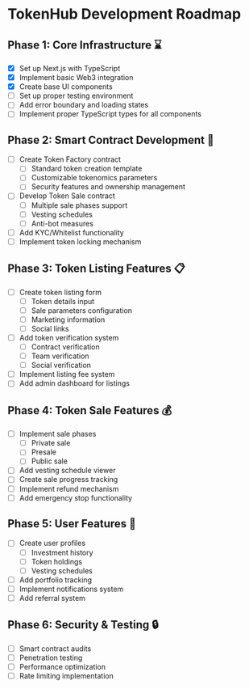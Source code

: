 # TokenHub Development Roadmap

## Phase 1: Core Infrastructure ⌛
- [x] Set up Next.js with TypeScript
- [x] Implement basic Web3 integration
- [x] Create base UI components
- [ ] Set up proper testing environment
- [ ] Add error boundary and loading states
- [ ] Implement proper TypeScript types for all components

## Phase 2: Smart Contract Development 🔗
- [ ] Create Token Factory contract
  - [ ] Standard token creation template
  - [ ] Customizable tokenomics parameters
  - [ ] Security features and ownership management
- [ ] Develop Token Sale contract
  - [ ] Multiple sale phases support
  - [ ] Vesting schedules
  - [ ] Anti-bot measures
- [ ] Add KYC/Whitelist functionality
- [ ] Implement token locking mechanism

## Phase 3: Token Listing Features 📋
- [ ] Create token listing form
  - [ ] Token details input
  - [ ] Sale parameters configuration
  - [ ] Marketing information
  - [ ] Social links
- [ ] Add token verification system
  - [ ] Contract verification
  - [ ] Team verification
  - [ ] Social verification
- [ ] Implement listing fee system
- [ ] Add admin dashboard for listings

## Phase 4: Token Sale Features 💰
- [ ] Implement sale phases
  - [ ] Private sale
  - [ ] Presale
  - [ ] Public sale
- [ ] Add vesting schedule viewer
- [ ] Create sale progress tracking
- [ ] Implement refund mechanism
- [ ] Add emergency stop functionality

## Phase 5: User Features 👤
- [ ] Create user profiles
  - [ ] Investment history
  - [ ] Token holdings
  - [ ] Vesting schedules
- [ ] Add portfolio tracking
- [ ] Implement notifications system
- [ ] Add referral system

## Phase 6: Security & Testing 🔒
- [ ] Smart contract audits
- [ ] Penetration testing
- [ ] Performance optimization
- [ ] Rate limiting implementation 